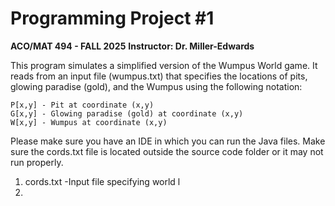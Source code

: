 # Programming Project #1
**ACO/MAT 494 - FALL 2025**
**Instructor: Dr. Miller-Edwards**


This program simulates a simplified version of the Wumpus World game. It reads from an input file (wumpus.txt) that specifies the locations of 
pits, glowing paradise (gold), and the Wumpus using the following notation:

    P[x,y] - Pit at coordinate (x,y)
    G[x,y] - Glowing paradise (gold) at coordinate (x,y)
    W[x,y] - Wumpus at coordinate (x,y)
Please make sure you have an IDE in which you can run the Java files. Make sure the cords.txt file is located outside the source code folder or it may not run properly. 

1. cords.txt
   -Input file specifying world l
2. 
